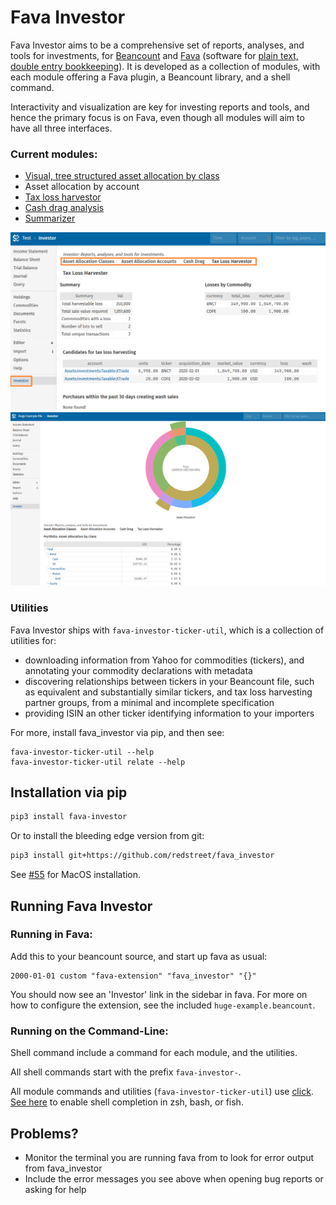 # Fava Investor

Fava Investor aims to be a comprehensive set of reports, analyses, and tools for
investments, for [Beancount](https://beancount.github.io/) and
[Fava](https://github.com/beancount/fava) (software for
[plain text, double entry bookkeeping](https://plaintextaccounting.org/)). It is developed as a
collection of modules, with each module offering a Fava plugin, a Beancount library, and
a shell command.

Interactivity and visualization are key for investing reports and tools, and hence the
primary focus is on Fava, even though all modules will aim to have all three interfaces.

### Current modules:
- [Visual, tree structured asset allocation by class](https://github.com/redstreet/fava_investor/tree/main/fava_investor/modules/assetalloc_class#readme)
- Asset allocation by account
- [Tax loss harvestor](https://github.com/redstreet/fava_investor/tree/main/fava_investor/modules/tlh#readme)
- [Cash drag analysis](https://github.com/redstreet/fava_investor/tree/main/fava_investor/modules/cashdrag#readme)
- [Summarizer](https://github.com/redstreet/fava_investor/tree/main/fava_investor/modules/summarizer#readme)

![Screenshot: TLH](./screenshot.png)
![Screenshot: Asset Allocation](./screenshot-assetalloc.png)

### Utilities

Fava Investor ships with `fava-investor-ticker-util`, which is a collection of utilities for:
- downloading information from Yahoo for commodities (tickers), and annotating your
  commodity declarations with metadata
- discovering relationships between tickers in your Beancount file, such as equivalent
  and substantially similar tickers, and tax loss harvesting partner groups, from a
  minimal and incomplete specification
- providing ISIN an other ticker identifying information to your importers

For more, install fava_investor via pip, and then see:
```
fava-investor-ticker-util --help
fava-investor-ticker-util relate --help
```


## Installation via pip
```bash
pip3 install fava-investor
```

Or to install the bleeding edge version from git:
```bash
pip3 install git+https://github.com/redstreet/fava_investor
```
See [#55](https://github.com/redstreet/fava_investor/issues/55) for MacOS installation.

## Running Fava Investor
### Running in Fava:
Add this to your beancount source, and start up fava as usual:
```
2000-01-01 custom "fava-extension" "fava_investor" "{}"
```

You should now see an 'Investor' link in the sidebar in fava. For more on how to
configure the extension, see the included `huge-example.beancount`.

### Running on the Command-Line:
Shell command include a command for each module, and the utilities.

All shell commands start with the prefix `fava-investor-`.
 
All module commands and utilities (`fava-investor-ticker-util`) use [click](https://click.palletsprojects.com/en/8.1.x/).
[See here](https://click.palletsprojects.com/en/8.1.x/shell-completion/#enabling-completion)
to enable shell completion in zsh, bash, or fish.

## Problems?
- Monitor the terminal you are running fava from to look for error output from
  fava_investor
- Include the error messages you see above when opening bug reports or asking for help
